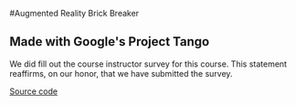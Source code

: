 #Augmented Reality Brick Breaker
## Made with Google's Project Tango

We did fill out the course instructor survey for this course. This statement reaffirms, on our honor, that we have submitted the survey.

[Source code](https://github.com/kirmani/tango-brick-breaker)
